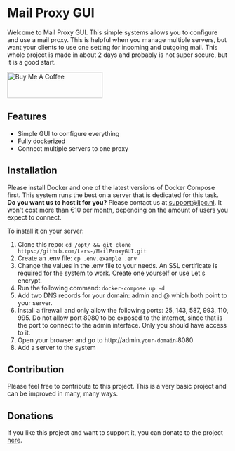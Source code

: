 # Mail Proxy GUI

Welcome to Mail Proxy GUI. This simple systems allows you to configure and use a mail proxy. This is helpful when you
manage multiple servers, but want your clients to use one setting for incoming and outgoing mail.
This whole project is made in about 2 days and probably is not super secure, but it is a good start.

<a href="https://www.buymeacoffee.com/Lars-" target="_blank"><img src="https://cdn.buymeacoffee.com/buttons/v2/default-orange.png" alt="Buy Me A Coffee" height="60" style="height: 60px !important;width: 217px !important;" ></a>

## Features

* Simple GUI to configure everything
* Fully dockerized
* Connect multiple servers to one proxy

## Installation

Please install Docker and one of the latest versions of Docker Compose first.
This system runs the best on a server that is dedicated for this task. **Do you want us to host it for you?** Please contact
us at support@ljpc.nl. It won't cost more than €10 per month, depending on the amount of users you expect to connect.

To install it on your server:

1. Clone this repo: ```cd /opt/ && git clone https://github.com/Lars-/MailProxyGUI.git```
2. Create an .env file: ```cp .env.example .env```
3. Change the values in the .env file to your needs. An SSL certificate is required for the system to work. Create one
   yourself or use Let's encrypt.
4. Run the following command: ```docker-compose up -d```
5. Add two DNS records for your domain: admin and @ which both point to your server.
6. Install a firewall and only allow the following ports: 25, 143, 587, 993, 110, 995. Do not allow port 8080 to be
   exposed to the internet, since that is the port to connect to the admin interface. Only you should have access to it.
7. Open your browser and go to http://admin.`your-domain`:8080
8. Add a server to the system

## Contribution

Please feel free to contribute to this project. This is a very basic project and can be improved in many, many ways.

## Donations

If you like this project and want to support it, you can donate to the
project [here](https://www.buymeacoffee.com/Lars-).
